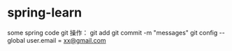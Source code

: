 # spring-learn
some spring code
git 操作：
git add
git commit -m "messages"
git config --global user.email = xx@gmail.com
